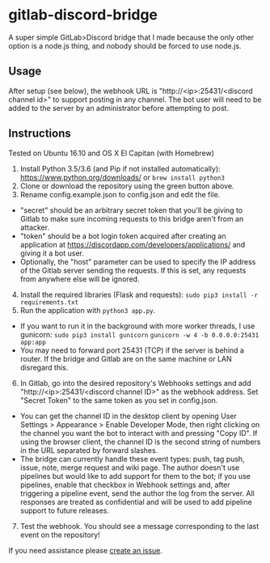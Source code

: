 gitlab-discord-bridge
=====================

A super simple GitLab&gt;Discord bridge that I made because the only other option is a node.js thing, and nobody should be forced to use node.js.

Usage
-----

After setup (see below), the webhook URL is "http://&lt;ip&gt;:25431/&lt;discord channel id&gt;" to support posting in any channel. The bot user will need to be added to the server by an administrator before attempting to post.

Instructions
------------

Tested on Ubuntu 16.10 and OS X El Capitan (with Homebrew)

1. Install Python 3.5/3.6 (and Pip if not installed automatically): https://www.python.org/downloads/ or `brew install python3`
2. Clone or download the repository using the green button above.
3. Rename config.example.json to config.json and edit the file.
  * "secret" should be an arbitrary secret token that you'll be giving to Gitlab to make sure incoming requests to this bridge aren't from an attacker.
  * "token" should be a bot login token acquired after creating an application at https://discordapp.com/developers/applications/ and giving it a bot user.
  * Optionally, the "host" parameter can be used to specify the IP address of the Gitlab server sending the requests. If this is set, any requests from anywhere else will be ignored.
4. Install the required libraries (Flask and requests): `sudo pip3 install -r requirements.txt`
5. Run the application with `python3 app.py`.
  * If you want to run it in the background with more worker threads, I use gunicorn: `sudo pip3 install gunicorn` `gunicorn -w 4 -b 0.0.0.0:25431 app:app`
  * You may need to forward port 25431 (TCP) if the server is behind a router. If the bridge and Gitlab are on the same machine or LAN disregard this.
6. In Gitlab, go into the desired repository's Webhooks settings and add "http://&lt;ip&gt;:25431/&lt;discord channel ID&gt;" as the webhook address. Set "Secret Token" to the same token as you set in config.json.
  * You can get the channel ID in the desktop client by opening User Settings &gt; Appearance &gt; Enable Developer Mode, then right clicking on the channel you want the bot to interact with and pressing "Copy ID". If using the browser client, the channel ID is the second string of numbers in the URL separated by forward slashes.
  * The bridge can currently handle these event types: push, tag push, issue, note, merge request and wiki page. The author doesn't use pipelines but would like to add support for them to the bot; if you use pipelines, enable that checkbox in Webhook settings and, after triggering a pipeline event, send the author the log from the server. All responses are treated as confidential and will be used to add pipeline support to future releases.
7. Test the webhook. You should see a message corresponding to the last event on the repository!

If you need assistance please [create an issue](https://github.com/blha303/gitlab-discord-bridge/issues).
